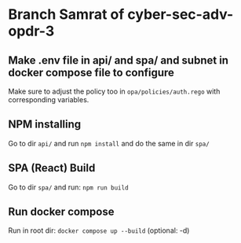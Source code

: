 # Branch Samrat of cyber-sec-adv-opdr-3

## Make .env file in api/ and spa/ and subnet in docker compose file to configure

Make sure to adjust the policy too in `opa/policies/auth.rego` with corresponding variables.

## NPM installing

Go to dir `api/` and run `npm install` and do the same in dir `spa/`

## SPA (React) Build

Go to dir `spa/` and run: `npm run build`

## Run docker compose

Run in root dir: `docker compose up --build` (optional: -d)
